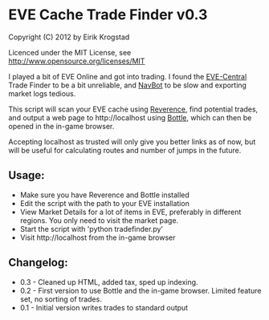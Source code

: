 EVE Cache Trade Finder v0.3
===========================

Copyright (C) 2012 by Eirik Krogstad

Licenced under the MIT License, see http://www.opensource.org/licenses/MIT

I played a bit of EVE Online and got into trading. I found the [EVE-Central](http://eve-central.com/) Trade Finder to be a bit unreliable, and [NavBot](http://code.google.com/p/navbot/) to be slow and exporting market logs tedious.

This script will scan your EVE cache using [Reverence](https://github.com/ntt/reverence), find potential trades, and output a web page to http://localhost using [Bottle](https://github.com/defnull/bottle), which can then be opened in the in-game browser.

Accepting localhost as trusted will only give you better links as of now, but will be useful for calculating routes and number of jumps in the future.

Usage:
------
- Make sure you have Reverence and Bottle installed
- Edit the script with the path to your EVE installation
- View Market Details for a lot of items in EVE, preferably in different regions. You only need to visit the market page.
- Start the script with 'python tradefinder.py'
- Visit http://localhost from the in-game browser

Changelog:
----------
- 0.3 - Cleaned up HTML, added tax, sped up indexing.
- 0.2 - First version to use Bottle and the in-game browser. Limited feature set, no sorting of trades.
- 0.1 - Initial version writes trades to standard output

